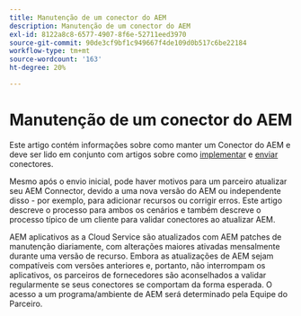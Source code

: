 ```yaml
---
title: Manutenção de um conector do AEM
description: Manutenção de um conector do AEM
exl-id: 8122a8c8-6577-4907-8f6e-52711eed3970
source-git-commit: 90de3cf9bf1c949667f4de109d0b517c6be22184
workflow-type: tm+mt
source-wordcount: '163'
ht-degree: 20%

---
```


Manutenção de um conector do AEM
============================

Este artigo contém informações sobre como manter um Conector do AEM e deve ser lido em conjunto com artigos sobre como [implementar](implement.md) e [enviar](submit.md) conectores.

Mesmo após o envio inicial, pode haver motivos para um parceiro atualizar seu AEM Connector, devido a uma nova versão do AEM ou independente disso - por exemplo, para adicionar recursos ou corrigir erros. Este artigo descreve o processo para ambos os cenários e também descreve o processo típico de um cliente para validar conectores ao atualizar AEM.

AEM aplicativos as a Cloud Service são atualizados com AEM patches de manutenção diariamente, com alterações maiores ativadas mensalmente durante uma versão de recurso. Embora as atualizações de AEM sejam compatíveis com versões anteriores e, portanto, não interrompam os aplicativos, os parceiros de fornecedores são aconselhados a validar regularmente se seus conectores se comportam da forma esperada. O acesso a um programa/ambiente de AEM será determinado pela Equipe do Parceiro.
